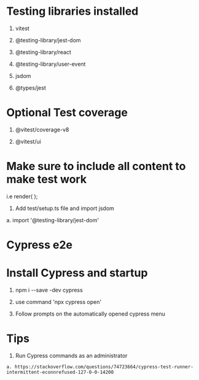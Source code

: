 # Testing libraries installed

  1. vitest

  2. @testing-library/jest-dom

  3. @testing-library/react

  4. @testing-library/user-event

  5. jsdom

  6. @types/jest
  
# Optional Test coverage 

  1. @vitest/coverage-v8

  2. @vitest/ui

# Make sure to include all content to make test work

  i.e
  render(
    <QueryClientProvider client={queryClient}>
      <HelmetProvider>
        <BrowserRouter>
          <HomeLayout />
        </BrowserRouter>
      </HelmetProvider>
    </QueryClientProvider>
  );

1. Add test/setup.ts file and import jsdom

  a. import '@testing-library/jest-dom'

# Cypress e2e 

# Install Cypress and startup

  1. npm i --save -dev cypress

  2. use command 'npx cypress open'

  3. Follow prompts on the automatically opened cypress menu

# Tips 

  1. Run Cypress commands as an administrator

    a. https://stackoverflow.com/questions/74723664/cypress-test-runner-intermittent-econnrefused-127-0-0-14200
